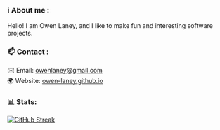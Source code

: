 ### ℹ️ About me :
 Hello! I am Owen Laney, and I like to make fun and interesting software projects.
### 📫 Contact :
✉️ Email: owenlaney@gmail.com\
🌍 Website: [owen-laney.github.io](https://owen-laney.github.io)

###  📊 Stats:
[![GitHub Streak](http://github-readme-streak-stats.herokuapp.com?user=owen-laney&theme=light&background=f6f8fa)](https://git.io/streak-stats)

<!--- [![Top Langs](https://github-readme-stats.vercel.app/api/top-langs/?username=owen-laney)](https://github.com/anuraghazra/github-readme-stats) --->

<!---
owen-laney/owen-laney is a ✨ special ✨ repository because its `README.md` (this file) appears on your GitHub profile.
You can click the Preview link to take a look at your changes.
--->

